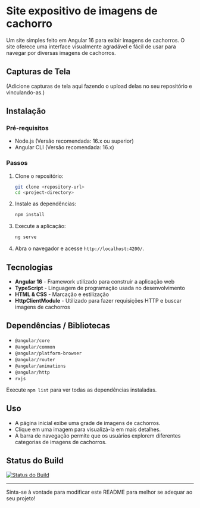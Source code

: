 # Site expositivo de imagens de cachorro

Um site simples feito em Angular 16 para exibir imagens de cachorros. O site oferece uma interface visualmente agradável e fácil de usar para navegar por diversas imagens de cachorros.

## Capturas de Tela

(Adicione capturas de tela aqui fazendo o upload delas no seu repositório e vinculando-as.)

## Instalação

### Pré-requisitos
- Node.js (Versão recomendada: 16.x ou superior)
- Angular CLI (Versão recomendada: 16.x)

### Passos
1. Clone o repositório:
   ```sh
   git clone <repository-url>
   cd <project-directory>
   ```
2. Instale as dependências:
   ```sh
   npm install
   ```
3. Execute a aplicação:
   ```sh
   ng serve
   ```
4. Abra o navegador e acesse `http://localhost:4200/`.

## Tecnologias
- **Angular 16** - Framework utilizado para construir a aplicação web
- **TypeScript** - Linguagem de programação usada no desenvolvimento
- **HTML & CSS** - Marcação e estilização
- **HttpClientModule** - Utilizado para fazer requisições HTTP e buscar imagens de cachorros

## Dependências / Bibliotecas
- `@angular/core`
- `@angular/common`
- `@angular/platform-browser`
- `@angular/router`
- `@angular/animations`
- `@angular/http`
- `rxjs`

Execute `npm list` para ver todas as dependências instaladas.

## Uso
- A página inicial exibe uma grade de imagens de cachorros.
- Clique em uma imagem para visualizá-la em mais detalhes.
- A barra de navegação permite que os usuários explorem diferentes categorias de imagens de cachorros.

## Status do Build

[![Status do Build](https://img.shields.io/badge/build-passing-brightgreen)](https://github.com/your-repo-link)

---

Sinta-se à vontade para modificar este README para melhor se adequar ao seu projeto!

